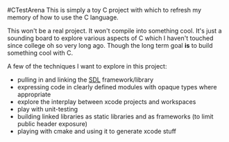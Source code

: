 #CTestArena
This is simply a toy C project with which to refresh my memory of how to use the C language.

This won't be a real project. It won't compile into something cool. It's just a sounding board to explore various aspects of C which I haven't touched since college oh so very long ago. Though the long term goal **is** to build something cool with C.

A few of the techniques I want to explore in this project:

* pulling in and linking the [SDL] framework/library
* expressing code in clearly defined modules with opaque types where appropriate
* explore the interplay between xcode projects and workspaces
* play with unit-testing
* building linked libraries as static libraries and as frameworks (to limit public header exposure)
* playing with cmake and using it to generate xcode stuff

[SDL]: http://www.libsdl.org/
